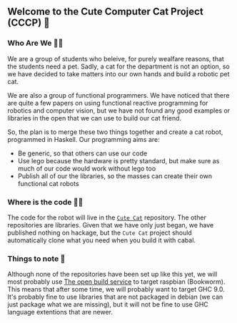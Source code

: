 ## Welcome to the Cute Computer Cat Project (CCCP) 👋

### Who Are We 🙋‍♀️
We are a group of students who beleive, for purely wealfare reasons, that the students need a pet. Sadly, a cat for the department is not an option, so we have decided to take matters
into our own hands and build a robotic pet cat.

We are also a group of functional programmers. We have noticed that there are quite a few papers on using functional reactive programming for robotics and computer vision, but we have not
found any good examples or libraries in the open that we can use to build our cat friend.

So, the plan is to merge these two things together and create a cat robot, programmed in Haskell. Our programming aims are:
- Be generic, so that others can use our code
- Use lego because the hardware is pretty standard, but make sure as much of our code would work without lego too
- Publish all of our the libraries, so the masses can create their own functional cat robots


### Where is the code 👩‍💻
The code for the robot will live in the [`Cute Cat`](https://github.com/Bergen-CCCP/Cute-Cat) repository. The other repositories are libraries.
Given that we have only just began, we have published nothing on hackage, but the `Cute Cat` project should automatically clone what you need when you build it with cabal.

### Things to note 🧙
Although none of the repositories have been set up like this yet, we will most probably use [The open build service](https://build.opensuse.org)
to target raspbian (Bookworm). This means that after some time, we will probably want to target GHC 9.0. It's probably fine to use
libraries that are not packaged in debian (we can just package what we are missing), but it will not be fine to use GHC language extentions
that are newer.

<!--

**Here are some ideas to get you started:**

🙋‍♀️ A short introduction - what is your organization all about?
🌈 Contribution guidelines - how can the community get involved?
👩‍💻 Useful resources - where can the community find your docs? Is there anything else the community should know?
🍿 Fun facts - what does your team eat for breakfast?
🧙 Remember, you can do mighty things with the power of [Markdown](https://docs.github.com/github/writing-on-github/getting-started-with-writing-and-formatting-on-github/basic-writing-and-formatting-syntax)
-->
